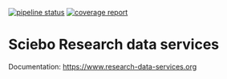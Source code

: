 [![pipeline status](https://zivgitlab.uni-muenster.de/sciebo-rds/sciebo-rds/badges/connnectUI/pipeline.svg)](https://zivgitlab.uni-muenster.de/sciebo-rds/sciebo-rds/-/commits/connnectUI)
[![coverage report](https://zivgitlab.uni-muenster.de/sciebo-rds/sciebo-rds/badges/connnectUI/coverage.svg)](https://zivgitlab.uni-muenster.de/sciebo-rds/sciebo-rds/-/commits/connnectUI)

# Sciebo Research data services

Documentation: https://www.research-data-services.org

